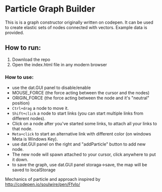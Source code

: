 # Particle Graph Builder

This is is a graph constructor originally written on codepen.
It can be used to create elastic sets of nodes connected with vectors.
Example data is provided.


## How to run:

1. Download the repo
2. Open the index.html file in any modern browser


### How to use:
 - use the dat.GUI panel to disable/enable
  - MOUSE_FORCE (the force acting between the cursor and the nodes)
  - ORIGIN_FORCE (the force acting between the node and it's "neutral" position)
 - `Ctrl+drag` a node to move it.
 - `Shift+click` a node to start links (you can start multiple links from different nodes).
  - Click on a node after you've started some links, to attach all your links to that node.
 - `Meta+click` to start an alternative link with different color (on windows Meta is Windows Key).
 - use dat.GUI panel on the right and "addParticle" button to add new node.
  - The new node will spawn attached to your cursor, click anywhere to put it down.
 - to save the graph, use dat.GUI panel storaga->save, the map will be saved to localStorage

Mechanics of particle and approach inspired by
http://codepen.io/soulwire/pen/Ffvlo/

